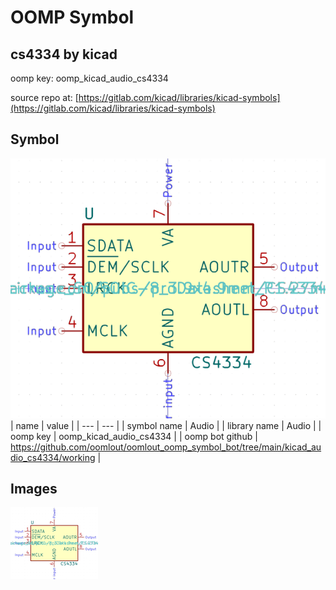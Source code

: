 # OOMP Symbol  
## cs4334  by kicad  
  
oomp key: oomp_kicad_audio_cs4334  
  
source repo at: [https://gitlab.com/kicad/libraries/kicad-symbols](https://gitlab.com/kicad/libraries/kicad-symbols)  
## Symbol  
  
[![working.png](working_600.png)](working.png)  
| name | value | 
| --- | --- | 
| symbol name | Audio | 
| library name | Audio | 
| oomp key | oomp_kicad_audio_cs4334 | 
| oomp bot github | https://github.com/oomlout/oomlout_oomp_symbol_bot/tree/main/kicad_audio_cs4334/working | 
## Images  
  
[![working.png](working_140.png)](working.png)  
